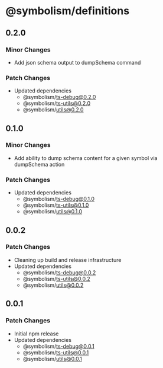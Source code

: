 # @symbolism/definitions

## 0.2.0

### Minor Changes

- Add json schema output to dumpSchema command

### Patch Changes

- Updated dependencies
  - @symbolism/ts-debug@0.2.0
  - @symbolism/ts-utils@0.2.0
  - @symbolism/utils@0.2.0

## 0.1.0

### Minor Changes

- Add ability to dump schema content for a given symbol via dumpSchema action

### Patch Changes

- Updated dependencies
  - @symbolism/ts-debug@0.1.0
  - @symbolism/ts-utils@0.1.0
  - @symbolism/utils@0.1.0

## 0.0.2

### Patch Changes

- Cleaning up build and release infrastructure
- Updated dependencies
  - @symbolism/ts-debug@0.0.2
  - @symbolism/ts-utils@0.0.2
  - @symbolism/utils@0.0.2

## 0.0.1

### Patch Changes

- Initial npm release
- Updated dependencies
  - @symbolism/ts-debug@0.0.1
  - @symbolism/ts-utils@0.0.1
  - @symbolism/utils@0.0.1

